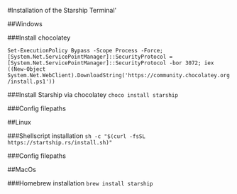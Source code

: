 
#Installation of the Starship Terminal'

##Windows

###Install chocolatey

```Set-ExecutionPolicy Bypass -Scope Process -Force; [System.Net.ServicePointManager]::SecurityProtocol = [System.Net.ServicePointManager]::SecurityProtocol -bor 3072; iex ((New-Object System.Net.WebClient).DownloadString('https://community.chocolatey.org/install.ps1'))```

###Install Starship via chocolatey
```choco install starship```

###Config filepaths


##Linux

###Shellscript installation
```sh -c "$(curl -fsSL https://startship.rs/install.sh)"```

###Config filepaths


##MacOs

###Homebrew installation
```brew install starship```

